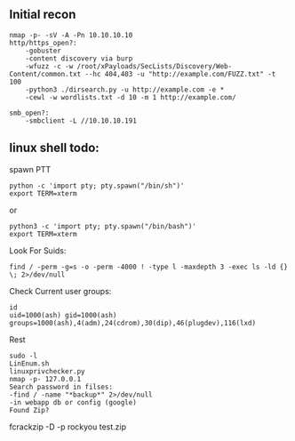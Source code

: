 ## Initial recon 
```
nmap -p- -sV -A -Pn 10.10.10.10
http/https_open?:
	-gobuster
	-content discovery via burp
	-wfuzz -c -w /root/xPayloads/SecLists/Discovery/Web-Content/common.txt --hc 404,403 -u "http://example.com/FUZZ.txt" -t 100
	-python3 ./dirsearch.py -u http://example.com -e *
	-cewl -w wordlists.txt -d 10 -m 1 http://example.com/

smb_open?:
	-smbclient -L //10.10.10.191
```
## linux shell todo:
spawn PTT
```
python -c 'import pty; pty.spawn("/bin/sh")'
export TERM=xterm
```
or
```
python3 -c 'import pty; pty.spawn("/bin/bash")'
export TERM=xterm
```
Look For Suids:
```
find / -perm -g=s -o -perm -4000 ! -type l -maxdepth 3 -exec ls -ld {} \; 2>/dev/null
```
Check Current user groups:
```
id 
uid=1000(ash) gid=1000(ash) groups=1000(ash),4(adm),24(cdrom),30(dip),46(plugdev),116(lxd)
```
Rest
```
sudo -l
LinEnum.sh
linuxprivchecker.py
nmap -p- 127.0.0.1
Search password in filses:
-find / -name "*backup*" 2>/dev/null
-in webapp db or config (google)
Found Zip?
```
fcrackzip -D -p rockyou test.zip
```

